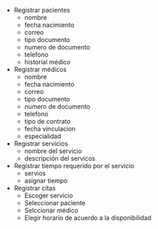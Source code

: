 
* Registrar pacientes
  - nombre
  - fecha nacimiento
  - correo
  - tipo documento
  - numero de documento
  - telefono
  - historial médico
* Registrar médicos
  - nombre
  - fecha nacimiento
  - correo
  - tipo documento
  - numero de documento
  - telefono
  - tipo de contrato
  - fecha vinculacion 
  - especialidad
* Registrar servicios
  - nombre del servicio
  - descripción del servicos
* Registrar tiempo requerido por el servicio 
  - servios
  - asignar tiempo
* Registrar citas
  - Escoger servicio
  - Seleccionar paciente
  - Selccionar médico
  - Elegir horario de acuerdo a la disponibilidad

